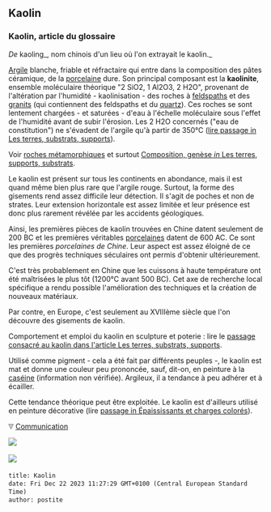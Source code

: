 ## Kaolin
### Kaolin, article du glossaire
 _De_ kaoling_, nom chinois d'un lieu où l'on extrayait le kaolin._

[Argile](terressupports.html#largile) blanche, friable et réfractaire qui entre dans la composition des pâtes céramique, de la [porcelaine](porcelaine.html) dure. Son principal composant est la **kaolinite**, ensemble moléculaire théorique "2 SiO2, 1 Al2O3, 2 H2O", provenant de l'altération par l'humidité - kaolinisation - des roches à [feldspaths](feldspath.html) et des [granits](granit.html) (qui contiennent des feldspaths et du [quartz](quartz.html)). Ces roches se sont lentement chargées - et saturées - d'eau à l'échelle moléculaire sous l'effet de l'humidité avant de subir l'érosion. Les 2 H2O concernés ("eau de constitution") ne s'évadent de l'argile qu'à partir de 350°C ([lire passage in Les terres, substrats, supports](terressupports.html#evap350)).

Voir [roches métamorphiques](metamorphiques.html) et surtout [Composition, genèse _in_ Les terres, supports, substrats](terressupports.html#compositiongenese).

Le kaolin est présent sur tous les continents en abondance, mais il est quand même bien plus rare que l'argile rouge. Surtout, la forme des gisements rend assez difficile leur détection. Il s'agit de poches et non de strates. Leur extension horizontale est assez limitée et leur présence est donc plus rarement révélée par les accidents géologiques.

Ainsi, les premières pièces de kaolin trouvées en Chine datent seulement de 200 BC et les premières véritables [porcelaines](porcelaine.html) datent de 600 AC. Ce sont les premières _porcelaines de Chine_. Leur aspect est assez éloigné de ce que des progrès techniques séculaires ont permis d'obtenir ultérieurement.

C'est très probablement en Chine que les cuissons à haute température ont été maîtrisées le plus tôt (1200°C avant 500 BC). Cet axe de recherche local spécifique a rendu possible l'amélioration des techniques et la création de nouveaux matériaux.

Par contre, en Europe, c'est seulement au XVIIIème siècle que l'on découvre des gisements de kaolin.

Comportement et emploi du kaolin en sculpture et poterie : lire le [passage consacré au kaolin dans l'article Les terres, substrats, supports](terressupports.html#lekaolin).

Utilisé comme pigment - cela a été fait par différents peuples -, le kaolin est mat et donne une couleur peu prononcée, sauf, dit-on, en peinture à la [caséine](caseine.html) (information non vérifiée). Argileux, il a tendance à peu adhérer et à écailler.

Cette tendance théorique peut être exploitée. Le kaolin est d'ailleurs utilisé en peinture décorative (lire [passage in Épaississants et charges colorés](epaississantscolores.html#kaolin)).



![](images/flechebas.gif) [Communication](http://www.artrealite.com/annonceurs.htm) 

[![](https://cbonvin.fr/sites/regie.artrealite.com/visuels/campagne1.png)](index-2.html#20131014)

![](https://cbonvin.fr/sites/regie.artrealite.com/visuels/campagne2.png)
```
title: Kaolin
date: Fri Dec 22 2023 11:27:29 GMT+0100 (Central European Standard Time)
author: postite
```
